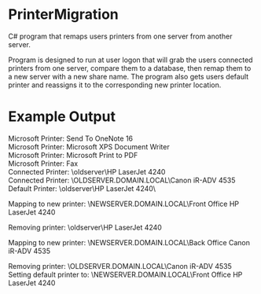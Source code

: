 # PrinterMigration
C# program that remaps users printers from one server from another server.

Program is designed to run at user logon that will grab the users connected printers from one server, compare them to a database, then remap them to a new server with a new share name. The program also gets users default printer and reassigns it to the corresponding new printer location. 

# Example Output
Microsoft Printer: Send To OneNote 16\
Microsoft Printer: Microsoft XPS Document Writer\
Microsoft Printer: Microsoft Print to PDF\
Microsoft Printer: Fax\
Connected Printer: \\oldserver\HP LaserJet 4240\
Connected Printer: \\OLDSERVER.DOMAIN.LOCAL\Canon iR-ADV 4535\
Default Printer: \\oldserver\HP LaserJet 4240\

Mapping to new printer: \\NEWSERVER.DOMAIN.LOCAL\Front Office HP LaserJet 4240

Removing printer: \\oldserver\HP LaserJet 4240

Mapping to new printer: \\NEWSERVER.DOMAIN.LOCAL\Back Office Canon iR-ADV 4535

Removing printer: \\OLDSERVER.DOMAIN.LOCAL\Canon iR-ADV 4535
Setting default printer to: \\NEWSERVER.DOMAIN.LOCAL\Front Office HP LaserJet 4240

